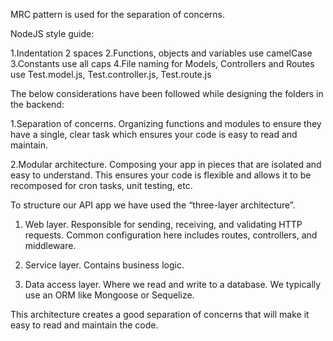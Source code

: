 MRC pattern is used for the separation of concerns.

NodeJS style guide:

1.Indentation 2 spaces
2.Functions, objects and variables use camelCase
3.Constants use all caps
4.File naming for Models, Controllers and Routes use
    Test.model.js, Test.controller.js, Test.route.js


The below considerations have been followed while designing the folders in the backend:

1.Separation of concerns. 
Organizing functions and modules to ensure they have a single, clear task which ensures your code is easy to read and maintain.

2.Modular architecture. 
Composing your app in pieces that are isolated and easy to understand. This ensures your code is flexible and allows it to be recomposed for cron tasks, unit testing, etc.

To structure our API app we have used the “three-layer architecture”.

1. Web layer. 
Responsible for sending, receiving, and validating HTTP requests. Common configuration here includes routes, controllers, and middleware.
 
2. Service layer. 
Contains business logic.
 
3. Data access layer. 
Where we read and write to a database. We typically use an ORM like Mongoose or Sequelize.
 
This architecture creates a good separation of concerns that will make it easy to read and maintain the code.
